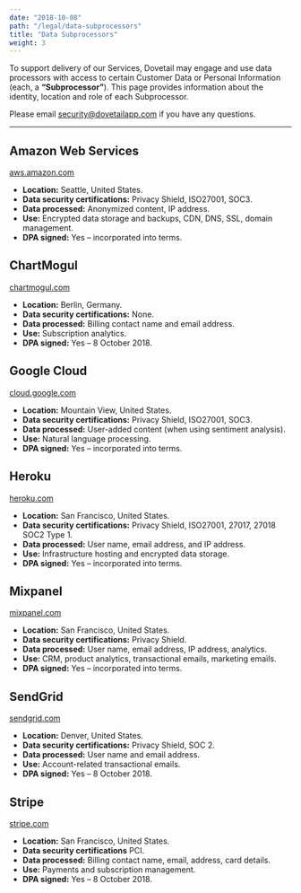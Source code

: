 ```yaml
---
date: "2018-10-08"
path: "/legal/data-subprocessors"
title: "Data Subprocessors"
weight: 3
---
```


To support delivery of our Services, Dovetail may engage and use data processors with access to certain Customer Data or Personal Information (each, a **“Subprocessor”**). This page provides information about the identity, location and role of each Subprocessor.

Please email [security@dovetailapp.com](mailto:security@dovetailapp.com) if you have any questions.

---

## Amazon Web Services

[aws.amazon.com](https://aws.amazon.com)

- **Location:** Seattle, United States.
- **Data security certifications:** Privacy Shield, ISO27001, SOC3.
- **Data processed:** Anonymized content, IP address.
- **Use:** Encrypted data storage and backups, CDN, DNS, SSL, domain management.
- **DPA signed:** Yes – incorporated into terms.

## ChartMogul

[chartmogul.com](https://chartmogul.com)

- **Location:** Berlin, Germany.
- **Data security certifications:** None.
- **Data processed:** Billing contact name and email address.
- **Use:** Subscription analytics.
- **DPA signed:** Yes – 8 October 2018.

## Google Cloud

[cloud.google.com](https://cloud.google.com)

- **Location:** Mountain View, United States.
- **Data security certifications:** Privacy Shield, ISO27001, SOC3.
- **Data processed:** User-added content (when using sentiment analysis).
- **Use:** Natural language processing.
- **DPA signed:** Yes – incorporated into terms.

## Heroku

[heroku.com](https://heroku.com)

- **Location:** San Francisco, United States.
- **Data security certifications:** Privacy Shield, ISO27001, 27017, 27018 SOC2 Type 1.
- **Data processed:** User name, email address, and IP address.
- **Use:** Infrastructure hosting and encrypted data storage.
- **DPA signed:** Yes – incorporated into terms.

## Mixpanel

[mixpanel.com](https://mixpanel.com)

- **Location:** San Francisco, United States.
- **Data security certifications:** Privacy Shield.
- **Data processed:** User name, email address, IP address, analytics.
- **Use:** CRM, product analytics, transactional emails, marketing emails.
- **DPA signed:** Yes – incorporated into terms.

## SendGrid

[sendgrid.com](https://sendgrid.com)

- **Location:** Denver, United States.
- **Data security certifications:** Privacy Shield, SOC 2.
- **Data processed:** User name and email address.
- **Use:** Account-related transactional emails.
- **DPA signed:** Yes – 8 October 2018.

## Stripe

[stripe.com](https://stripe.com)

- **Location:** San Francisco, United States.
- **Data security certifications** PCI.
- **Data processed:** Billing contact name, email, address, card details.
- **Use:** Payments and subscription management.
- **DPA signed:** Yes – 8 October 2018.
